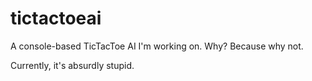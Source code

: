 # tictactoeai
A console-based TicTacToe AI I'm working on. Why? Because why not.

Currently, it's absurdly stupid.
